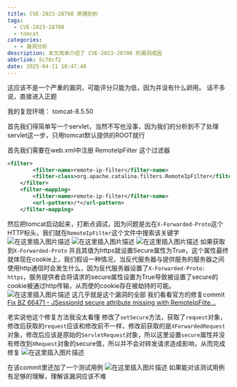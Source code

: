 ```yaml
---
title: CVE-2023-28708 原理剖析
tags:
  - CVE-2023-28708
  - tomcat
categories:
  - - 漏洞分析
description: 本文简单介绍了 CVE-2023-28708 的漏洞成因
abbrlink: 5c78cf2
date: 2025-04-11 10:47:48
---
```

这应该不是一个严重的漏洞，可能评分只能为低，因为并没有什么卵用。
话不多说，直接进入正题

我的复现环境：
tomcat-8.5.50

首先我们得简单写一个servlet，当然不写也没事，因为我们的分析到不了处理servlet这一步，只用tomcat默认提供的ROOT就行

首先我们需要在web.xml中注册 RemoteIpFilter 这个过滤器
```xml
<filter>
        <filter-name>remote-ip-filter</filter-name>
        <filter-class>org.apache.catalina.filters.RemoteIpFilter</filter-class>
    </filter>
    <filter-mapping>
        <filter-name>remote-ip-filter</filter-name>
        <url-pattern>/*</url-pattern>
    </filter-mapping>
```
然后把tomcat启动起来，打断点调试，因为问题是出在`X-Forwarded-Proto`这个HTTP标头，我们就在`RemoteIpFilter`这个文件中搜索该关键字
![在这里插入图片描述](https://i-blog.csdnimg.cn/blog_migrate/8fccc156174026ce6ffe38387554d8d2.png)
![在这里插入图片描述](https://i-blog.csdnimg.cn/blog_migrate/1a0a9c8269fc8630579509ed1a647dbf.png)
![在这里插入图片描述](https://i-blog.csdnimg.cn/blog_migrate/6aac723742f1e1fbfe535979647d4d61.png)
如果获取到`X-Forwarded-Proto` 并且其值为https就设置Secure属性为True，这个属性最终就体现在cookie上，我们假设一种情况，当反代服务器与提供服务的服务器之间使用http通信时会发生什么，因为反代服务器设置了`X-Forwarded-Proto: https`，服务提供者会将请求的secure属性设置为True导致被设置了secure的cookie被通过http传输，从而使的cookie存在被劫持的可能。
![在这里插入图片描述](https://i-blog.csdnimg.cn/blog_migrate/69bd4dbb8fa769e97a28745b0cbffeaf.png)
这几乎就是这个漏洞的全部
我们看看官方的修复commit
[Fix BZ 66471 - JSessionId secure attribute missing with RemoteIpFilte…](https://github.com/apache/tomcat/commit/c64d496dda1560b5df113be55fbfaefec349b50f#diff-9c316c073cfa58d2e1d10f6b11760fbd2c14e478376c92b36e10a21235bb449bR766)

老实说他这个修复方法我没太看懂
修改了`setSecure`方法，获取了`request`对象，修改后获取的`request`应该和修改前不一样，修改前获取的是`XForwardedRequest`对象，修改后应该是原始的`ServletRequest`对象，所以这里设置`secure`属性并没有修改到`XRequest`对象的secure值，所以并不会对转发请求造成影响，从而完成修复
![在这里插入图片描述](https://i-blog.csdnimg.cn/blog_migrate/fcb4252b0f33f77a916761385b40ee35.png)

在该commit里还加了一个测试用例
![在这里插入图片描述](https://i-blog.csdnimg.cn/blog_migrate/e14900826002dd9dd055128cd6a96538.png)
如果能对该测试用例有足够的理解，理解该漏洞应该不难









